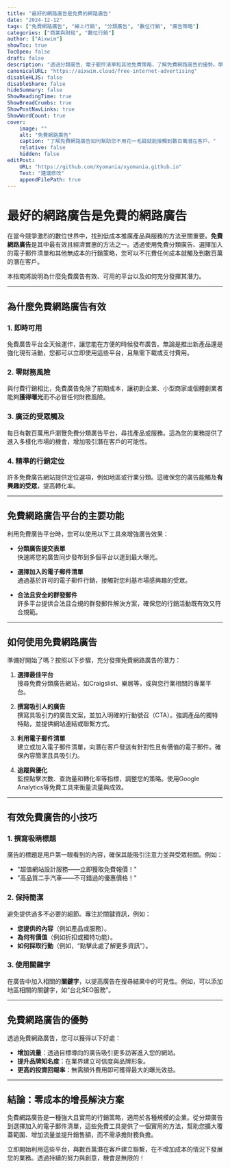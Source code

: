 ```yaml
---
title: "最好的網路廣告是免費的網路廣告"
date: "2024-12-12"
tags: ["免費網路廣告", "線上行銷", "分類廣告", "數位行銷", "廣告策略"]
categories: ["商業與財經", "數位行銷"]
author: ["Aixwim"]
showToc: true
TocOpen: false
draft: false
description: "透過分類廣告、電子郵件清單和其他免費策略，了解免費網路廣告的優勢。學習如何在不花費任何成本的情況下有效地推廣您的產品與服務。"
canonicalURL: "https://aixwim.cloud/free-internet-advertising"
disableHLJS: false
disableShare: false
hideSummary: false
ShowReadingTime: true
ShowBreadCrumbs: true
ShowPostNavLinks: true
ShowWordCount: true
cover:
    image: ""
    alt: "免費網路廣告"
    caption: "了解免費網路廣告如何幫助您不用花一毛錢就能接觸到數百萬潛在客戶。"
    relative: false
    hidden: false
editPost:
    URL: "https://github.com/Xyomania/xyomania.github.io"
    Text: "建議修改"
    appendFilePath: true
---
```


# 最好的網路廣告是免費的網路廣告

在當今競爭激烈的數位世界中，找到低成本推廣產品與服務的方法至關重要。**免費網路廣告**是其中最有效且經濟實惠的方法之一。透過使用免費分類廣告、選擇加入的電子郵件清單和其他無成本的行銷策略，您可以不花費任何成本就觸及到數百萬的潛在客戶。

本指南將說明為什麼免費廣告有效、可用的平台以及如何充分發揮其潛力。

---

## 為什麼免費網路廣告有效

### 1. **即時可用**
免費廣告平台全天候運作，讓您能在方便的時候發布廣告。無論是推出新產品還是強化現有活動，您都可以立即使用這些平台，且無需下載或支付費用。

### 2. **零財務風險**
與付費行銷相比，免費廣告免除了前期成本，讓初創企業、小型商家或個體創業者能夠**獲得曝光**而不必冒任何財務風險。

### 3. **廣泛的受眾觸及**
每日有數百萬用戶瀏覽免費分類廣告平台，尋找產品或服務。這為您的業務提供了進入多樣化市場的機會，增加吸引潛在客戶的可能性。

### 4. **精準的行銷定位**
許多免費廣告網站提供定位選項，例如地區或行業分類。這確保您的廣告能觸及**有興趣的受眾**，提高轉化率。

---

## 免費網路廣告平台的主要功能

利用免費廣告平台時，您可以使用以下工具來增強廣告效果：

- **分類廣告提交表單**  
  快速將您的廣告同步發布到多個平台以達到最大曝光。

- **選擇加入的電子郵件清單**  
  通過基於許可的電子郵件行銷，接觸對您利基市場感興趣的受眾。

- **合法且安全的群發郵件**  
  許多平台提供合法且合規的群發郵件解決方案，確保您的行銷活動既有效又符合規範。

---

## 如何使用免費網路廣告

準備好開始了嗎？按照以下步驟，充分發揮免費網路廣告的潛力：

1. **選擇最佳平台**  
   搜尋免費分類廣告網站，如Craigslist、樂居等，或與您行業相關的專業平台。

2. **撰寫吸引人的廣告**  
   撰寫具吸引力的廣告文案，並加入明確的行動號召（CTA）。強調產品的獨特特點，並提供網站連結或聯繫方式。

3. **利用電子郵件清單**  
   建立或加入電子郵件清單，向潛在客戶發送有針對性且有價值的電子郵件。確保內容簡潔且具吸引力。

4. **追蹤與優化**  
   監控點擊次數、查詢量和轉化率等指標，調整您的策略。使用Google Analytics等免費工具來衡量流量與成效。

---

## 有效免費廣告的小技巧

### 1. **撰寫吸睛標題**
廣告的標題是用戶第一眼看到的內容，確保其能吸引注意力並與受眾相關。例如：  
- "超值網站設計服務——立即獲取免費報價！"  
- "高品質二手汽車——不可錯過的優惠價格！"

### 2. **保持簡潔**
避免提供過多不必要的細節。專注於關鍵資訊，例如：  
- **您提供的內容**（例如產品或服務）。  
- **為何有價值**（例如折扣或獨特功能）。  
- **如何採取行動**（例如，“點擊此處了解更多資訊”）。  

### 3. **使用關鍵字**
在廣告中加入相關的**關鍵字**，以提高廣告在搜尋結果中的可見性。例如，可以添加地區相關的關鍵字，如“台北SEO服務”。

---

## 免費網路廣告的優勢

透過免費網路廣告，您可以獲得以下好處：  
- **增加流量**：透過目標導向的廣告吸引更多訪客進入您的網站。  
- **提升品牌知名度**：在業界建立可信度與品牌形象。  
- **更高的投資回報率**：無需額外費用即可獲得最大的曝光效益。

---

## 結論：零成本的增長解決方案

免費網路廣告是一種強大且實用的行銷策略，適用於各種規模的企業。從分類廣告到選擇加入的電子郵件清單，這些免費工具提供了一個實用的方法，幫助您擴大覆蓋範圍、增加流量並提升銷售額，而不需承擔財務負擔。

立即開始利用這些平台，與數百萬潛在客戶建立聯繫，在不增加成本的情況下發展您的業務。透過持續的努力與創意，機會是無限的！
